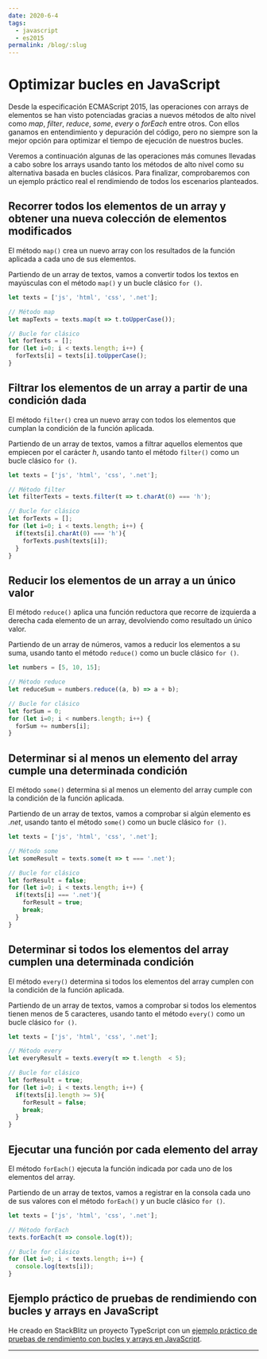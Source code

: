 ```yaml
---
date: 2020-6-4
tags:
  - javascript
  - es2015
permalink: /blog/:slug
---
```


# Optimizar bucles en JavaScript

<social-share class="social-share--header" />

Desde la especificación ECMAScript 2015, las operaciones con arrays de elementos se han visto potenciadas gracias a nuevos métodos de alto nivel como _map_, _filter_, _reduce_, _some_, _every_ o _forEach_ entre otros. Con ellos ganamos en entendimiento y depuración del código, pero no siempre son la mejor opción para optimizar el tiempo de ejecución de nuestros bucles.

Veremos a continuación algunas de las operaciones más comunes llevadas a cabo sobre los arrays usando tanto los métodos de alto nivel como su alternativa basada en bucles clásicos. Para finalizar, comprobaremos con un ejemplo práctico real el rendimiendo de todos los escenarios planteados.

## Recorrer todos los elementos de un array y obtener una nueva colección de elementos modificados

El método ```map()``` crea un nuevo array con los resultados de la función aplicada a cada uno de sus elementos.

Partiendo de un array de textos, vamos a convertir todos los textos en mayúsculas con el método ```map()``` y un bucle clásico ```for ()```.

``` js
let texts = ['js', 'html', 'css', '.net'];

// Método map
let mapTexts = texts.map(t => t.toUpperCase());

// Bucle for clásico
let forTexts = [];
for (let i=0; i < texts.length; i++) {
  forTexts[i] = texts[i].toUpperCase();
}
```

## Filtrar los elementos de un array a partir de una condición dada

El método ```filter()``` crea un nuevo array con todos los elementos que cumplan la condición de la función aplicada.

Partiendo de un array de textos, vamos a filtrar aquellos elementos que empiecen por el carácter _h_, usando tanto el método ```filter()``` como un bucle clásico ```for ()```.

``` js
let texts = ['js', 'html', 'css', '.net'];

// Método filter
let filterTexts = texts.filter(t => t.charAt(0) === 'h');

// Bucle for clásico
let forTexts = [];
for (let i=0; i < texts.length; i++) {
  if(texts[i].charAt(0) === 'h'){
    forTexts.push(texts[i]);
  }
}
```

## Reducir los elementos de un array a un único valor

El método ```reduce()``` aplica una función reductora que recorre de izquierda a derecha cada elemento de un array, devolviendo como resultado un único valor.

Partiendo de un array de números, vamos a reducir los elementos a su suma, usando tanto el método ```reduce()``` como un bucle clásico ```for ()```.

``` js
let numbers = [5, 10, 15];

// Método reduce
let reduceSum = numbers.reduce((a, b) => a + b);

// Bucle for clásico
let forSum = 0;
for (let i=0; i < numbers.length; i++) {
  forSum += numbers[i];
}
```

## Determinar si al menos un elemento del array cumple una determinada condición

El método ```some()``` determina si al menos un elemento del array cumple con la condición de la función aplicada.

Partiendo de un array de textos, vamos a comprobar si algún elemento es _.net_, usando tanto el método ```some()``` como un bucle clásico ```for ()```.

``` js
let texts = ['js', 'html', 'css', '.net'];

// Método some
let someResult = texts.some(t => t === '.net');

// Bucle for clásico
let forResult = false;
for (let i=0; i < texts.length; i++) {
  if(texts[i] === '.net'){
    forResult = true;
    break;
  }
}
```

## Determinar si todos los elementos del array cumplen una determinada condición

El método ```every()``` determina si todos los elementos del array cumplen con la condición de la función aplicada.

Partiendo de un array de textos, vamos a comprobar si todos los elementos tienen menos de 5 caracteres, usando tanto el método ```every()``` como un bucle clásico ```for ()```.

``` js
let texts = ['js', 'html', 'css', '.net'];

// Método every
let everyResult = texts.every(t => t.length  < 5);

// Bucle for clásico
let forResult = true;
for (let i=0; i < texts.length; i++) {
  if(texts[i].length >= 5){
    forResult = false;
    break;
  }
}
```

## Ejecutar una función por cada elemento del array

El método ```forEach()``` ejecuta la función indicada por cada uno de los elementos del array.

Partiendo de un array de textos, vamos a registrar en la consola cada uno de sus valores con el método ```forEach()``` y un bucle clásico ```for ()```.

``` js
let texts = ['js', 'html', 'css', '.net'];

// Método forEach
texts.forEach(t => console.log(t));

// Bucle for clásico
for (let i=0; i < texts.length; i++) {
  console.log(texts[i]);
}
```

## Ejemplo práctico de pruebas de rendimiendo con bucles y arrays en JavaScript

He creado en StackBlitz un proyecto TypeScript con un [ejemplo práctico de pruebas de rendimiento con bucles y arrays en JavaScript](https://stackblitz.com/edit/ts-testing-loops-with-arrays).

---
<social-share class="social-share--footer" />
